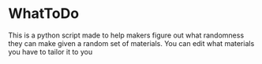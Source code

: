 # WhatToDo
This is a python script made to help makers figure out what randomness they can make given a random set of materials. You can edit what materials you have to tailor it to you
